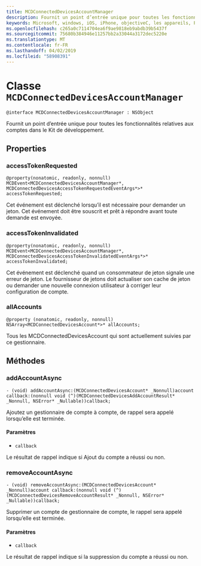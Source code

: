 ```yaml
---
title: MCDConnectedDevicesAccountManager
description: Fournit un point d’entrée unique pour toutes les fonctionnalités relatives aux comptes dans le Kit de développement.
keywords: Microsoft, windows, iOS, iPhone, objectiveC, les appareils, Project Rome connectés
ms.openlocfilehash: c265a0c7114704ea6f9ae9818eb9abdb39b5437f
ms.sourcegitcommit: 75680b384946e11257bb2a33044a3172dec5220e
ms.translationtype: MT
ms.contentlocale: fr-FR
ms.lasthandoff: 04/02/2019
ms.locfileid: "58908391"
---
```

# <a name="class-mcdconnecteddevicesaccountmanager"></a>Classe `MCDConnectedDevicesAccountManager` 

```
@interface MCDConnectedDevicesAccountManager : NSObject
```  
Fournit un point d’entrée unique pour toutes les fonctionnalités relatives aux comptes dans le Kit de développement.

## <a name="properties"></a>Properties

### <a name="accesstokenrequested"></a>accessTokenRequested
`@property(nonatomic, readonly, nonnull) MCDEvent<MCDConnectedDevicesAccountManager*, MCDConnectedDevicesAccessTokenRequestedEventArgs*>* accessTokenRequested;`

Cet événement est déclenché lorsqu’il est nécessaire pour demander un jeton. Cet événement doit être souscrit et prêt à répondre avant toute demande est envoyée.

### <a name="accesstokeninvalidated"></a>accessTokenInvalidated
`@property(nonatomic, readonly, nonnull) MCDEvent<MCDConnectedDevicesAccountManager*, MCDConnectedDevicesAccessTokenInvalidatedEventArgs*>* accessTokenInvalidated;`

Cet événement est déclenché quand un consommateur de jeton signale une erreur de jeton. Le fournisseur de jetons doit actualiser son cache de jeton ou demander une nouvelle connexion utilisateur à corriger leur configuration de compte.

### <a name="allaccounts"></a>allAccounts
`@property (nonatomic, readonly, nonnull) NSArray<MCDConnectedDevicesAccount*>* allAccounts;`

Tous les MCDConnectedDevicesAccount qui sont actuellement suivies par ce gestionnaire.

## <a name="methods"></a>Méthodes

### <a name="addaccountasync"></a>addAccountAsync
`- (void) addAccountAsync:(MCDConnectedDevicesAccount* _Nonnull)account callback:(nonnull void (^)(MCDConnectedDevicesAddAccountResult* _Nonnull, NSError* _Nullable))callback;`

Ajoutez un gestionnaire de compte à compte, de rappel sera appelé lorsqu’elle est terminée.

#### <a name="parameters"></a>Paramètres 
* `callback`

Le résultat de rappel indique si Ajout du compte a réussi ou non. 

### <a name="removeaccountasync"></a>removeAccountAsync
`- (void) removeAccountAsync:(MCDConnectedDevicesAccount* _Nonnull)account callback:(nonnull void (^)(MCDConnectedDevicesRemoveAccountResult* _Nonnull, NSError* _Nullable))callback;`

Supprimer un compte de gestionnaire de compte, le rappel sera appelé lorsqu’elle est terminée.

#### <a name="parameters"></a>Paramètres 
* `callback` 

 Le résultat de rappel indique si la suppression du compte a réussi ou non. 